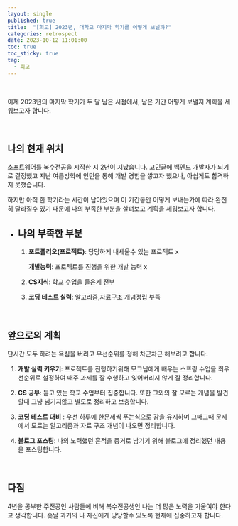 ```yaml
---
layout: single
published: true
title:  "[회고] 2023년, 대학교 마지막 학기를 어떻게 보낼까?"
categories: retrospect
date: 2023-10-12 11:01:00
toc: true
toc_sticky: true
tag:   
  - 회고
---
```


<br>

이제 2023년의 마지막 학기가 두 달 남은 시점에서, 남은 기간 어떻게 보낼지 계획을 세워보고자 합니다.

<br>

## 나의 현재 위치

소프트웨어를 복수전공을 시작한 지 2년이 지났습니다. 고민끝에 백엔드 개발자가 되기로 결정했고 지난 여름방학에 인턴을 통해 개발 경험을 쌓고자 했으나, 아쉽게도 합격하지 못했습니다. 

하지만 아직 한 학기라는 시간이 남아있으며 이 기간동안 어떻게 보내는가에 따라 완전히 달라질수 있기 때문에 나의 부족한 부분을 살펴보고 계획을 세워보고자 합니다.

* ## 나의 부족한 부분

    1. **포트폴리오(프로젝트)**: 당당하게 내세울수 있는 프로젝트 x
    
       **개발능력**: 프로젝트를 진행을 위한 개발 능력 x

    2. **CS지식**: 학교 수업을 들은게 전부

    3. **코딩 테스트 실력**: 알고리즘,자료구조 개념정립 부족

<br>

## 앞으로의 계획

단시간 모두 하려는 욕심을 버리고 우선순위를 정해 차근차근 해보려고 합니다.

  1. **개발 실력 키우기**:  프로젝트를 진행하기위해 모그님에게 배우는 스프링 수업을 최우선순위로 설정하여 매주 과제를 잘 수행하고 잊어버리지 않게 잘 정리합니다.

  2. **CS 공부**: 듣고 있는 학교 수업부터 집중합니다. 또한 그외의 잘 모르는 개념을 발견할때 그냥 넘기지않고 별도로 정리하고 보충합니다. 

  3. **코딩 테스트 대비** : 우선 하루에 한문제씩 푸는식으로 감을 유지하며 그때그때 문제에서 모르는 알고리즘과 자료 구조 개념이 나오면 정리합니다.

  4. **블로그 포스팅**: 나의 노력했던 흔적을 증거로 남기기 위해 블로그에 정리했던 내용을 포스팅합니다. 

<br>

## 다짐

4년을 공부한 주전공인 사람들에 비해 복수전공생인 나는 더 많은 노력을 기울여야 한다고 생각합니다. 훗날 과거의 나 자신에게 당당할수 있도록 현재에 집중하고자 합니다.